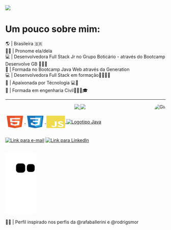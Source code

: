 <img src="https://user-images.githubusercontent.com/90638175/158690960-739c11a7-644f-49be-a8bc-d89e0770fb32.png"/>


<h1>Um pouco sobre mim:</h1>
🌎 | Brasileira 🇧🇷</br>
👩🏽 | Pronome ela/dela</br>
💻 | Desenvolvedora Full Stack Jr no Grupo Boticário - através do Bootcamp Desenvolve GB 👩🏽‍💻</br>
🧠 | Formada no Bootcamp Java Web através da Generation</br>
💻 | Desenvolvedora Full Stack em formação🏿👩🏽‍💻</br>
💖 | Apaixonada por Técnologia 💻🔌</br>
🏫 | Formada em engenharia Civil👷🏽‍♀️🎓</br>

<hr>
  <img align="right" alt="Gif" height="150" style="border-radius:50px" src="https://i.imgur.com/NI7RqF1.gif">

<div align="center">
  <a href="https://github.com/Danyelleac">
  <img height="130em" src="https://github-readme-stats.vercel.app/api?username=Danyelleac&show_icons=true&theme=synthwave&include_all_commits=true&count_private=true"/>
  <img height="130em" src="https://github-readme-stats.vercel.app/api/top-langs/?username=Danyelleac&layout=compact&langs_count=7&theme=synthwave"/>
 </div>
<div style="display: inline_block"><br>
  <img align="center" alt="Logotipo HTML" height="40" width="60" src="https://raw.githubusercontent.com/devicons/devicon/master/icons/html5/html5-original.svg">
  <img align="center" alt="Logotipo CSS" height="40" width="60" src="https://raw.githubusercontent.com/devicons/devicon/master/icons/css3/css3-original.svg">
  <img align="center" alt="Logotipo Js" height="40" width="60" src="https://raw.githubusercontent.com/devicons/devicon/master/icons/javascript/javascript-plain.svg">
  <img align="center" alt="Logotipo Java" height="40" width="60"  src="https://cdn.jsdelivr.net/gh/devicons/devicon/icons/java/java-original.svg">
 
</div>
  
  ##
 
<div> 
  <a href = "mailto:danyelleacandido@gmail.com"><img alt="Link para e-mail"  height="40"  width="150" src="https://img.shields.io/badge/-Gmail-%23333?style=for-the-badge&logo=gmail&logoColor=white" target="_blank"></a>
  <a href="https://www.linkedin.com/in/Danyelleac" target="_blank"><img alt="Link para LinkedIn"  height="40"  width="150" src="https://img.shields.io/badge/-LinkedIn-%230077B5?style=for-the-badge&logo=linkedin&logoColor=white" target="_blank"></a> 
  </br>
  </br>
  

  
   ![Snake animation](https://github.com/Danyelleac/Danyelleac/blob/output/github-contribution-grid-snake.svg)
 
 
</div>
  
 
🤝🏽 | Perfil inspirado nos perfis da @rafaballerini e @rodrigsmor </br>
  

